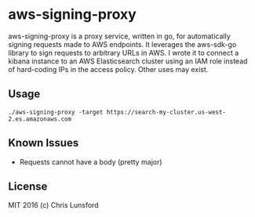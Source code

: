 aws-signing-proxy
=================

aws-signing-proxy is a proxy service, written in go, for automatically signing requests made to AWS endpoints.  It leverages the aws-sdk-go library to sign requests to arbitrary URLs in AWS.  I wrote it to connect a kibana instance to an AWS Elasticsearch cluster using an IAM role instead of hard-coding IPs in the access policy.  Other uses may exist.

## Usage

```
./aws-signing-proxy -target https://search-my-cluster.us-west-2.es.amazonaws.com
```

## Known Issues

 * Requests cannot have a body (pretty major)

## License

MIT 2016 (c) Chris Lunsford
